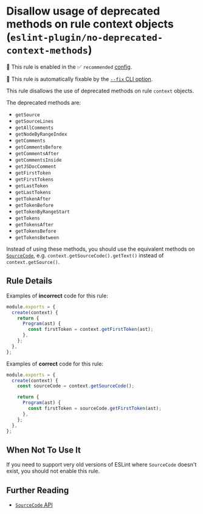 # Disallow usage of deprecated methods on rule context objects (`eslint-plugin/no-deprecated-context-methods`)

💼 This rule is enabled in the ✅ `recommended` [config](https://github.com/eslint-community/eslint-plugin-eslint-plugin#presets).

🔧 This rule is automatically fixable by the [`--fix` CLI option](https://eslint.org/docs/latest/user-guide/command-line-interface#--fix).

<!-- end auto-generated rule header -->

This rule disallows the use of deprecated methods on rule `context` objects.

The deprecated methods are:

* `getSource`
* `getSourceLines`
* `getAllComments`
* `getNodeByRangeIndex`
* `getComments`
* `getCommentsBefore`
* `getCommentsAfter`
* `getCommentsInside`
* `getJSDocComment`
* `getFirstToken`
* `getFirstTokens`
* `getLastToken`
* `getLastTokens`
* `getTokenAfter`
* `getTokenBefore`
* `getTokenByRangeStart`
* `getTokens`
* `getTokensAfter`
* `getTokensBefore`
* `getTokensBetween`

Instead of using these methods, you should use the equivalent methods on [`SourceCode`](https://eslint.org/docs/developer-guide/working-with-rules#contextgetsourcecode), e.g. `context.getSourceCode().getText()` instead of `context.getSource()`.

## Rule Details

Examples of **incorrect** code for this rule:

```js
module.exports = {
  create(context) {
    return {
      Program(ast) {
        const firstToken = context.getFirstToken(ast);
      },
    };
  },
};
```

Examples of **correct** code for this rule:

```js
module.exports = {
  create(context) {
    const sourceCode = context.getSourceCode();

    return {
      Program(ast) {
        const firstToken = sourceCode.getFirstToken(ast);
      },
    };
  },
};
```

## When Not To Use It

If you need to support very old versions of ESLint where `SourceCode` doesn't exist, you should not enable this rule.

## Further Reading

* [`SourceCode` API](https://eslint.org/docs/developer-guide/working-with-rules#contextgetsourcecode)
